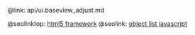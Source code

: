 @link: api/ui.baseview_adjust.md

@seolinktop: [html5 framework](https://webix.com)
@seolink: [object list javascript](https://webix.com/widget/list/)
